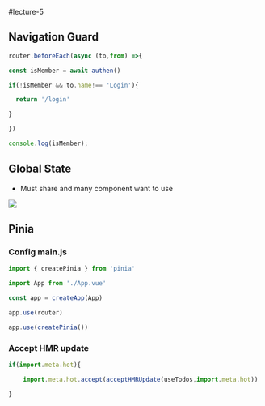 #lecture-5

## Navigation Guard

```js
router.beforeEach(async (to,from) =>{

const isMember = await authen()

if(!isMember && to.name!== 'Login'){

  return '/login'

}

})

console.log(isMember);
```


## Global State
- Must share and many component want to use

![](https://i.imgur.com/c91DFCx.png)


## Pinia

### Config main.js
```js
import { createPinia } from 'pinia'

import App from './App.vue'

const app = createApp(App)

app.use(router)

app.use(createPinia())
```

### Accept HMR update
```js
if(import.meta.hot){

    import.meta.hot.accept(acceptHMRUpdate(useTodos,import.meta.hot))

}
```